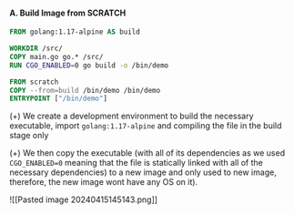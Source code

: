 #### A. Build Image from SCRATCH

```dockerfile
FROM golang:1.17-alpine AS build

WORKDIR /src/
COPY main.go go.* /src/
RUN CGO_ENABLED=0 go build -o /bin/demo

FROM scratch
COPY --from=build /bin/demo /bin/demo
ENTRYPOINT ["/bin/demo"]
```

(+) We create a development environment to build the necessary executable, import `golang:1.17-alpine` and compiling the file in the build stage only

(+) We then copy the executable (with all of its dependencies as we used `CGO_ENABLED=0` meaning that the file is statically linked with all of the necessary dependencies) to a new image and only used to new image, therefore, the new image wont have any OS on it).

![[Pasted image 20240415145143.png]]